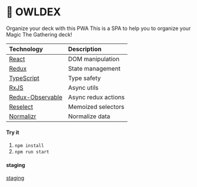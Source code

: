 # 🦉 OWLDEX

Organize your deck with this PWA
This is a SPA to help you to organize your Magic The Gathering deck!

| Technology                                              | Description         |
| :------------------------------------------------------ | :------------------ |
| [React](https://reactjs.org/)                           | DOM manipulation    |
| [Redux](https://redux.js.org/)                          | State management    |
| [TypeScript](https://www.typescriptlang.org/)           | Type safety         |
| [RxJS](https://rxjs-dev.firebaseapp.com/)               | Async utils         |
| [Redux-Observable](https://redux-observable.js.org)     | Async redux actions |
| [Reselect](https://github.com/reduxjs/reselect)         | Memoized selectors  |
| [Normalizr](https://github.com/paularmstrong/normalizr) | Normalize data      |

#### Try it

1. `npm install`
2. `npm run start`

#### staging
[staging](https://staging.owldex.com/)